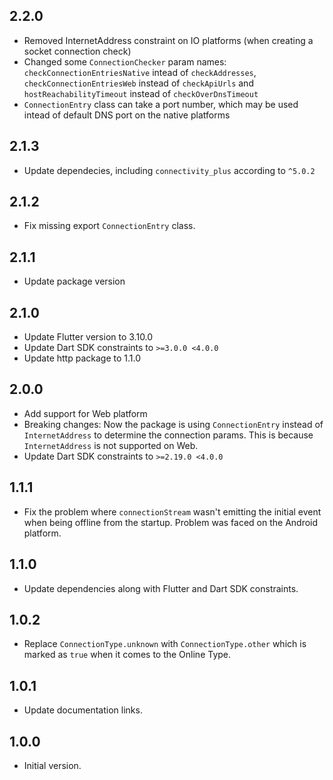 ## 2.2.0

- Removed InternetAddress constraint on IO platforms (when creating a socket connection check)
- Changed some `ConnectionChecker` param names: `checkConnectionEntriesNative` intead of `checkAddresses`, `checkConnectionEntriesWeb` instead of `checkApiUrls` and `hostReachabilityTimeout` instead of `checkOverDnsTimeout`
- `ConnectionEntry` class can take a port number, which may be used intead of default DNS port on the native platforms

## 2.1.3

- Update dependecies, including `connectivity_plus` according to `^5.0.2`

## 2.1.2

- Fix missing export `ConnectionEntry` class.

## 2.1.1

- Update package version

## 2.1.0

- Update Flutter version to 3.10.0
- Update Dart SDK constraints to `>=3.0.0 <4.0.0`
- Update http package to 1.1.0

## 2.0.0

- Add support for Web platform
- Breaking changes: Now the package is using `ConnectionEntry` instead of `InternetAddress` to determine the connection params. This is because `InternetAddress` is not supported on Web.
- Update Dart SDK constraints to `>=2.19.0 <4.0.0`

## 1.1.1

- Fix the problem where `connectionStream` wasn't emitting the initial event when being offline from the startup. Problem was faced on the Android platform.

## 1.1.0

- Update dependencies along with Flutter and Dart SDK constraints.

## 1.0.2

- Replace `ConnectionType.unknown` with `ConnectionType.other` which is marked as `true` when it comes to the Online Type.

## 1.0.1

- Update documentation links.

## 1.0.0

- Initial version.
